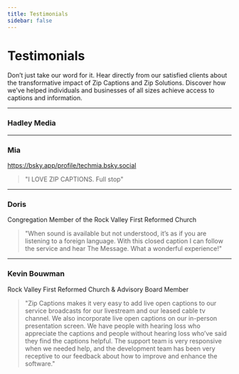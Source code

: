 ```yaml
---
title: Testimonials
sidebar: false
---
```


# Testimonials

Don’t just take our word for it. Hear directly from our satisfied clients about the transformative impact of Zip Captions and Zip Solutions. Discover how we’ve helped individuals and businesses of all sizes achieve access to captions and information.

---

### Hadley Media

<instagramEmbed permalink="https://www.instagram.com/p/DGTssN-PJuX/?utm_source=ig_embed&amp;utm_campaign=loading" />

<script setup>
import instagramEmbed from '../../components/instagramEmbed.vue';
</script>

---

###  Mia
https://bsky.app/profile/techmia.bsky.social

> "I LOVE ZIP CAPTIONS. Full stop"

---

### Doris
Congregation Member of the Rock Valley First Reformed Church

> "When sound is available but not understood, it’s as if you are listening to a foreign language. With this closed caption I can follow the service and hear The Message. What a wonderful experience!"

---

### Kevin Bouwman
Rock Valley First Reformed Church & Advisory Board Member

> "Zip Captions makes it very easy to add live open captions to our service broadcasts for our livestream and our leased cable tv channel. We also incorporate live open captions on our in-person presentation screen.  We have people with hearing loss who appreciate the captions and people without hearing loss who’ve said they find the captions helpful.  The support team is very responsive when we needed help, and the development team has been very receptive to our feedback about how to improve and enhance the software."